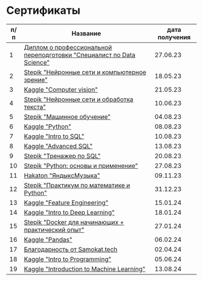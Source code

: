 # Сертификаты

|п/п|Название|дата получения |
|---|--------|---------------|
|1|[Диплом о профессиональной переподготовки "Специалист по Data Science"](https://github.com/IT-DS-Alex/certificates/blob/main/diplom%D0%B0.pdf)|27.06.23|
|2|[Stepik "Нейронные сети и компьютерное зрение"](https://stepik.org/cert/2068267)|18.05.23|
|3|[Kaggle "Computer vision"](https://www.kaggle.com/learn/certification/alekseypyton2022/computer-vision)|21.05.23|
|4|[Stepik "Нейронные сети и обработка текста"](https://stepik.org/cert/2098045)|10.06.23|
|5|[Stepik "Машинное обучение"](https://stepik.org/cert/2141951)|04.08.23|
|6|[Kaggle "Python"](https://www.kaggle.com/learn/certification/alekseypyton2022/python)|08.08.23|
|7|[Kaggle "Intro to SQL"](https://www.kaggle.com/learn/certification/alekseypyton2022/intro-to-sql)|10.08.23|
|8|[Kaggle "Advanced SQL"](https://www.kaggle.com/learn/certification/alekseypyton2022/advanced-sql)|13.08.23|
|9|[Stepik "Тренажер по SQL"](https://stepik.org/cert/2153987)|20.08.23|
|10|[Stepik "Python: основы и применение"](https://stepik.org/cert/2158940)|27.08.23|
|11|[Hakaton "ЯндыксМузыка"](https://github.com/IT-DS-Alex/certificates/blob/main/%D0%98%D1%81%D0%B0%D0%BA%D0%BE%D0%B2%20%D0%90%D0%BB%D0%B5%D0%BA%D1%81%D0%B5%D0%B8%CC%86.pdf)|09.11.23|
|12|[Stepik "Практикум по математике и Python"](https://stepik.org/cert/2316125)|31.12.23|
|13|[Kaggle "Feature Engineering"](https://www.kaggle.com/learn/certification/alekseypyton2022/feature-engineering)|15.01.24|
|14|[Kaggle "Intro to Deep Learning"](https://www.kaggle.com/learn/certification/alekseypyton2022/intro-to-deep-learning)|18.01.24|
|15|[Stepik "Docker для начинающих + практический опыт"](https://stepik.org/cert/2342957)|27.01.24|
|16|[Kaggle "Pandas"](https://www.kaggle.com/learn/certification/alekseypyton2022/pandas)|06.02.24|
|17|[Благодарность от Samokat.tech](https://github.com/IT-DS-Alex/certificates/blob/main/%D0%91%D0%BB%D0%B0%D0%B3%D0%BE%D0%B4%D0%B0%D1%80%D0%BD%D0%BE%D1%81%D1%82%D1%8C.png)|02.04.24|
|18|[Kaggle "Intro to Programming"](https://www.kaggle.com/learn/certification/alekseypyton2022/intro-to-programming)|05.06.24|
|19|[Kaggle "Introduction to Machine Learning"](https://www.kaggle.com/learn/certification/alekseypyton2022/intro-to-machine-learning)|13.08.24|


